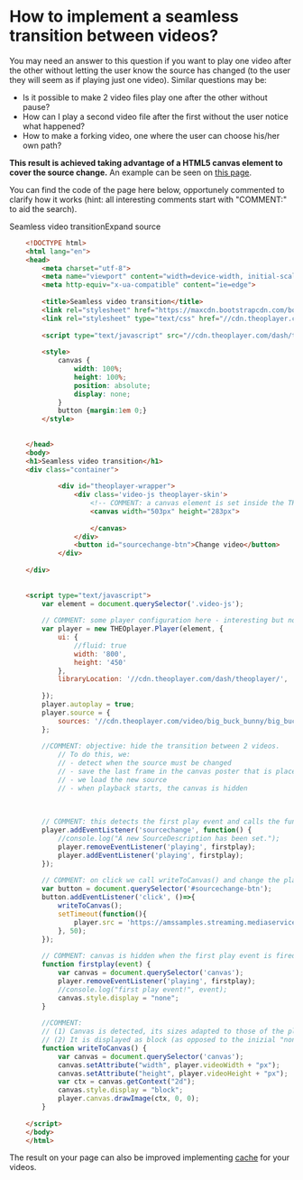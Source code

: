 # How to implement a seamless transition between videos?

You may need an answer to this question if you want to play one video after the other without letting the user know the source has changed (to the user they will seem as if playing just one video). Similar questions may be:

- Is it possible to make 2 video files play one after the other without pause?
- How can I play a second video file after the first without the user notice what happened?
- How to make a forking video, one where the user can choose his/her own path?

**This result is achieved taking advantage of a HTML5 canvas element to cover the source change.** An example can be seen on [this page](http://cdn.theoplayer.com/demos/confluence/seamless-video-transition.html).

You can find the code of the page here below, opportunely commented to clarify how it works (hint: all interesting comments start with "COMMENT:" to aid the search).

Seamless video transitionExpand source
```html
    <!DOCTYPE html>
    <html lang="en">
    <head>
        <meta charset="utf-8">
        <meta name="viewport" content="width=device-width, initial-scale=1, shrink-to-fit=no">
        <meta http-equiv="x-ua-compatible" content="ie=edge">
    
        <title>Seamless video transition</title>
        <link rel="stylesheet" href="https://maxcdn.bootstrapcdn.com/bootstrap/4.0.0-alpha.5/css/bootstrap.min.css" integrity="sha384-AysaV+vQoT3kOAXZkl02PThvDr8HYKPZhNT5h/CXfBThSRXQ6jW5DO2ekP5ViFdi" crossorigin="anonymous">
        <link rel="stylesheet" type="text/css" href="//cdn.theoplayer.com/dash/theoplayer/ui.css">
    
        <script type="text/javascript" src="//cdn.theoplayer.com/dash/theoplayer/THEOplayer.js"></script>
    
        <style>
            canvas {
                width: 100%;
                height: 100%;
                position: absolute;
                display: none;
            }
            button {margin:1em 0;}
        </style>
    
    
    </head>
    <body>
    <h1>Seamless video transition</h1>
    <div class="container">
    
            <div id="theoplayer-wrapper">
                <div class='video-js theoplayer-skin'>
                    <!-- COMMENT: a canvas element is set inside the THEOplayer wrapper. Initial sizes are set but will be reset when the canvas is called -->
                    <canvas width="503px" height="283px">
    
                    </canvas>
                </div>
                <button id="sourcechange-btn">Change video</button>
            </div>
    
    </div>
    
    
    <script type="text/javascript">
        var element = document.querySelector('.video-js');
    
        // COMMENT: some player configuration here - interesting but nothing related to this example
        var player = new THEOplayer.Player(element, {
            ui: {
                //fluid: true
                width: '800',
                height: '450'
            },
            libraryLocation: '//cdn.theoplayer.com/dash/theoplayer/',
    
        });
        player.autoplay = true;
        player.source = {
            sources: '//cdn.theoplayer.com/video/big_buck_bunny/big_buck_bunny_metadata.m3u8',
        };
    
        //COMMENT: objective: hide the transition between 2 videos.
            // To do this, we:
            // - detect when the source must be changed
            // - save the last frame in the canvas poster that is placed on top of the player
            // - we load the new source
            // - when playback starts, the canvas is hidden
    
    
    
        // COMMENT: this detects the first play event and calls the function firstplay()
        player.addEventListener('sourcechange', function() {
            //console.log("A new SourceDescription has been set.");
            player.removeEventListener('playing', firstplay);
            player.addEventListener('playing', firstplay);
        });
    
        // COMMENT: on click we call writeToCanvas() and change the player source after a small delay (time is needed for the canvas content to be loaded)
        var button = document.querySelector('#sourcechange-btn');
        button.addEventListener('click', ()=>{
            writeToCanvas();
            setTimeout(function(){
                player.src = 'https://amssamples.streaming.mediaservices.windows.net/bb34a723-f69a-4231-afba-dc850f9e3da8/ChildOfThe90s.ism/manifest(format=m3u8-aapl)';
            }, 50);
        });
    
        // COMMENT: canvas is hidden when the first play event is fired
        function firstplay(event) {
            var canvas = document.querySelector('canvas');
            player.removeEventListener('playing', firstplay);
            //console.log("first play event!", event);
            canvas.style.display = "none";
        }
    
        //COMMENT:
        // (1) Canvas is detected, its sizes adapted to those of the player and it gets the last frame as content.
        // (2) It is displayed as block (as opposed to the inizial "none")
        function writeToCanvas() {
            var canvas = document.querySelector('canvas');
            canvas.setAttribute("width", player.videoWidth + "px");
            canvas.setAttribute("height", player.videoHeight + "px");
            var ctx = canvas.getContext("2d");
            canvas.style.display = "block";
            player.canvas.drawImage(ctx, 0, 0);
        }
    
    </script>
    </body>
    </html>
```
The result on your page can also be improved implementing [cache](https://docs.portal.theoplayer.com/api-reference/web/theoplayer.cache.md) for your videos.